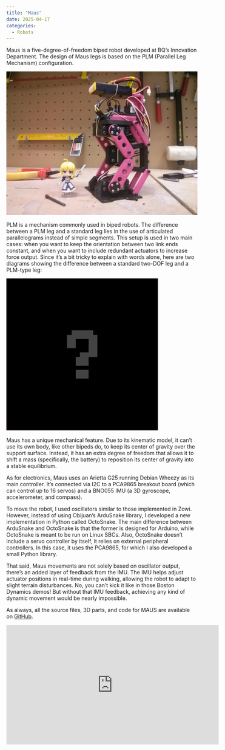 ```yaml
---
title: "Maus"
date: 2025-04-17
categories:
  - Robots
---
```


Maus is a five-degree-of-freedom biped robot developed at BQ’s Innovation Department. The design of Maus legs is based on the PLM (Parallel Leg Mechanism) configuration.

![Maus](/assets/images/maus.jpg)

PLM is a mechanism commonly used in biped robots. The difference between a PLM leg and a standard leg lies in the use of articulated parallelograms instead of simple segments. This setup is used in two main cases: when you want to keep the orientation between two link ends constant, and when you want to include redundant actuators to increase force output. Since it’s a bit tricky to explain with words alone, here are two diagrams showing the difference between a standard two-DOF leg and a PLM-type leg:

![diagram](/assets/images/empty.jpg)

Maus has a unique mechanical feature. Due to its kinematic model, it can’t use its own body, like other bipeds do, to keep its center of gravity over the support surface. Instead, it has an extra degree of freedom that allows it to shift a mass (specifically, the battery) to reposition its center of gravity into a stable equilibrium.

As for electronics, Maus uses an Arietta G25 running Debian Wheezy as its main controller. It’s connected via I2C to a PCA9865 breakout board (which can control up to 16 servos) and a BNO055 IMU (a 3D gyroscope, accelerometer, and compass).

To move the robot, I used oscillators similar to those implemented in Zowi. However, instead of using Obijuan’s ArduSnake library, I developed a new implementation in Python called OctoSnake. The main difference between ArduSnake and OctoSnake is that the former is designed for Arduino, while OctoSnake is meant to be run on Linux SBCs. Also, OctoSnake doesn’t include a servo controller by itself, it relies on external peripheral controllers. In this case, it uses the PCA9865, for which I also developed a small Python library.

That said, Maus movements are not solely based on oscillator output, there’s an added layer of feedback from the IMU. The IMU helps adjust actuator positions in real-time during walking, allowing the robot to adapt to slight terrain disturbances. No, you can’t kick it like in those Boston Dynamics demos! But without that IMU feedback, achieving any kind of dynamic movement would be nearly impossible.

As always, all the source files, 3D parts, and code for MAUS are available on [GitHub](https://www.github.com/javierih/maus).

<iframe width="560" height="315" src="https://www.youtube.com/embed/Y95A_eKOkUo?si=wIL0JZQ4M6vQZ4nH" title="YouTube video player" frameborder="0" allow="accelerometer; autoplay; clipboard-write; encrypted-media; gyroscope; picture-in-picture; web-share" referrerpolicy="strict-origin-when-cross-origin" allowfullscreen></iframe>